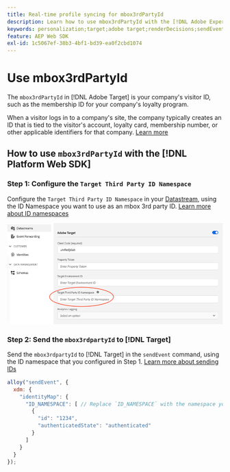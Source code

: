```yaml
---
title: Real-time profile syncing for mbox3rdPartyId
description: Learn how to use mbox3rdPartyId with the [!DNL Adobe Experience Platform Web SDK].
keywords: personalization;target;adobe target;renderDecisions;sendEvent;mbox3rdPartyId;
feature: AEP Web SDK
exl-id: 1c5067ef-38b3-4bf1-bd39-ea0f2cbd1074
---
```

# Use mbox3rdPartyId

The `mbox3rdPartyId` in [!DNL Adobe Target] is your company's visitor ID, such as the membership ID for your company's loyalty program.

When a visitor logs in to a company's site, the company typically creates an ID that is tied to the visitor's account, loyalty card, membership number, or other applicable identifiers for that company. [Learn more](https://experienceleague.adobe.com/docs/target/using/audiences/visitor-profiles/3rd-party-id.html)

## How to use `mbox3rdPartyId` with the [!DNL Platform Web SDK]

### Step 1: Configure the `Target Third Party ID Namespace`

Configure the `Target Third Party ID Namespace` in your [Datastream](https://experienceleague.adobe.com/en/docs/experience-platform/datastreams/overview), using the ID Namespace you want to use as an mbox 3rd party ID. [Learn more about ID namespaces](https://experienceleague.adobe.com/docs/experience-platform/identity/namespaces.html)

![Experience Platform UI showing the Target Third Party ID namespace field.](/help/dev/implement/client-side/aep-web-sdk/assets/mbox3rdpartyid.png)

### Step 2: Send the `mbox3rdpartyId` to [!DNL Target]

Send the `mbox3rdpartyId` to [!DNL Target] in the `sendEvent` command, using the ID namespace that you configured in Step 1.
[Learn more about sending IDs](/help/dev/implement/client-side/aep-web-sdk/using-mbox-3rdpartyid.md)

```javascript
alloy("sendEvent", {
  xdm: {
    "identityMap": {
      "ID_NAMESPACE": [ // Replace `ID_NAMESPACE` with the namespace you have configured in Step 1.
        {
          "id": "1234",
          "authenticatedState": "authenticated"
        }
      ]
    }
  }
});
```
